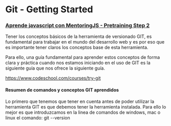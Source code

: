 # Git - Getting Started
### [Aprende javascript con MentoringJS - Pretraining Step 2](http://mentoringjs.com)

Tener los conceptos básicos de la herramienta de versionado GIT, es fundamental para trabajar en el mundo del desarrollo web y es por eso que es importante tener claros los conceptos base de esta herramienta.

Para ello, una guía fundamental para aprender estos conceptos de forma clara y práctica cuando nos estamos iniciando en el uso de GIT es la siguiente guía que nos ofrece la siguiente guía.

https://www.codeschool.com/courses/try-git

#### Resumen de comandos y conceptos GIT aprendidos

Lo primero que tenemos que tener en cuenta antes de poder utilizar la herramienta GIT es que debemos tener la herramienta instalada. Para ello lo mejor es que introduzcamos en la linea de comandos de windows, mac o linux el comando: git --version
